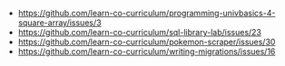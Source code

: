 * https://github.com/learn-co-curriculum/programming-univbasics-4-square-array/issues/3
* https://github.com/learn-co-curriculum/sql-library-lab/issues/23
* https://github.com/learn-co-curriculum/pokemon-scraper/issues/30
* https://github.com/learn-co-curriculum/writing-migrations/issues/16
